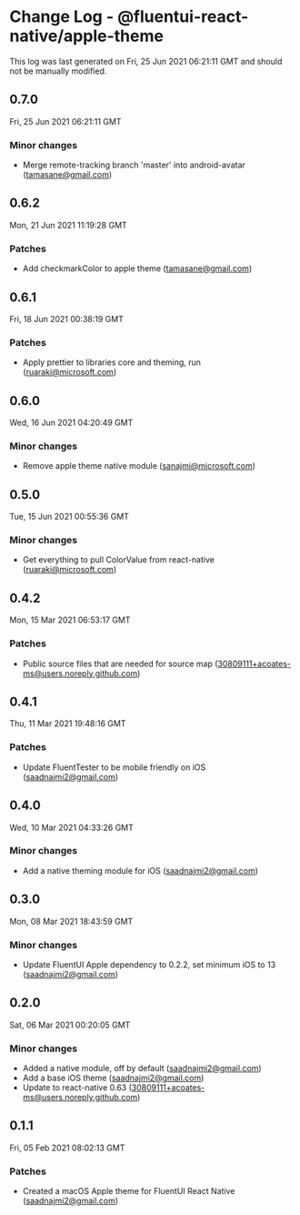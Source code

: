 # Change Log - @fluentui-react-native/apple-theme

This log was last generated on Fri, 25 Jun 2021 06:21:11 GMT and should not be manually modified.

<!-- Start content -->

## 0.7.0

Fri, 25 Jun 2021 06:21:11 GMT

### Minor changes

- Merge remote-tracking branch 'master' into android-avatar (tamasane@gmail.com)

## 0.6.2

Mon, 21 Jun 2021 11:19:28 GMT

### Patches

- Add checkmarkColor to apple theme (tamasane@gmail.com)

## 0.6.1

Fri, 18 Jun 2021 00:38:19 GMT

### Patches

- Apply prettier to libraries core and theming, run (ruaraki@microsoft.com)

## 0.6.0

Wed, 16 Jun 2021 04:20:49 GMT

### Minor changes

- Remove apple theme native module (sanajmi@microsoft.com)

## 0.5.0

Tue, 15 Jun 2021 00:55:36 GMT

### Minor changes

- Get everything to pull ColorValue from react-native (ruaraki@microsoft.com)

## 0.4.2

Mon, 15 Mar 2021 06:53:17 GMT

### Patches

- Public source files that are needed for source map (30809111+acoates-ms@users.noreply.github.com)

## 0.4.1

Thu, 11 Mar 2021 19:48:16 GMT

### Patches

- Update FluentTester to be mobile friendly on iOS (saadnajmi2@gmail.com)

## 0.4.0

Wed, 10 Mar 2021 04:33:26 GMT

### Minor changes

- Add a native theming module for iOS (saadnajmi2@gmail.com)

## 0.3.0

Mon, 08 Mar 2021 18:43:59 GMT

### Minor changes

- Update FluentUI Apple dependency to 0.2.2, set minimum iOS to 13 (saadnajmi2@gmail.com)

## 0.2.0

Sat, 06 Mar 2021 00:20:05 GMT

### Minor changes

- Added a native module, off by default (saadnajmi2@gmail.com)
- Add a base iOS theme (saadnajmi2@gmail.com)
- Update to react-native 0.63 (30809111+acoates-ms@users.noreply.github.com)

## 0.1.1

Fri, 05 Feb 2021 08:02:13 GMT

### Patches

- Created a macOS Apple theme for FluentUI React Native (saadnajmi2@gmail.com)
